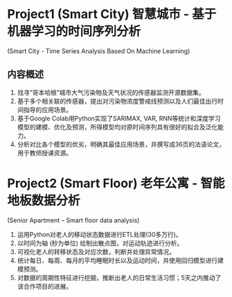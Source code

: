 # Project1 (Smart City)  智慧城市 - 基于机器学习的时间序列分析
(Smart City - Time Series Analysis Based On Machine Learning)

## 内容概述
1. 找寻“哥本哈根”城市大气污染物及天气状况的传感器监测开源数据集。
2. 基于多个相关联的传感器，提出对污染物浓度警戒线预测以及人们最佳出行时间指导的应用场景。
3. 基于Google Colab用Python实现了SARIMAX, VAR, RNN等统计和深度学习模型的建模、优化及预测，所得模型均对原时间序列具有很好的拟合及泛化能力。
4. 分析对比各个模型的优劣，明确其最佳应用场景，并撰写成36页的法语论文，用于教师授课资源。

# Project2 (Smart Floor) 老年公寓 - 智能地板数据分析
(Senior Apartment – Smart floor data analysis)
1. 运用Python对老人的移动状态数据进行ETL处理(30多万行)。
2. 以时间为轴 (秒为单位) 绘制出散点图，对运动轨迹进行分析。
3. 可视化老人的转移状态及对应次数，判断并处理异常情况。
4. 统计每日、每周、每月的平均睡眠时长以及运动时间，并使用回归模型进行建模预测。
4. 对数据的周期性特征进行挖掘，推断出老人的日常生活习惯；5天之内推动了该合作项目的进展。


